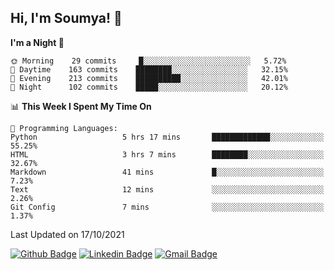 ## Hi, I'm Soumya! 👋

<!--START_SECTION:waka-->
**I'm a Night 🦉** 

```text
🌞 Morning    29 commits     █░░░░░░░░░░░░░░░░░░░░░░░░   5.72% 
🌆 Daytime    163 commits    ████████░░░░░░░░░░░░░░░░░   32.15% 
🌃 Evening    213 commits    ██████████░░░░░░░░░░░░░░░   42.01% 
🌙 Night      102 commits    █████░░░░░░░░░░░░░░░░░░░░   20.12%

```


📊 **This Week I Spent My Time On** 

```text
💬 Programming Languages: 
Python                   5 hrs 17 mins       █████████████░░░░░░░░░░░░   55.25% 
HTML                     3 hrs 7 mins        ████████░░░░░░░░░░░░░░░░░   32.67% 
Markdown                 41 mins             █░░░░░░░░░░░░░░░░░░░░░░░░   7.23% 
Text                     12 mins             ░░░░░░░░░░░░░░░░░░░░░░░░░   2.26% 
Git Config               7 mins              ░░░░░░░░░░░░░░░░░░░░░░░░░   1.37%

```


 Last Updated on 17/10/2021
<!--END_SECTION:waka-->

[![Github Badge](https://img.shields.io/badge/-rubyruins-grey?style=for-the-badge&logo=github&logoColor=white&link=https://github.com/rubyruins/)](https://www.github.com/rubyruins/) 
[![Linkedin Badge](https://img.shields.io/badge/-Soumya%20Parekh-0072b1?style=for-the-badge&logo=Linkedin&logoColor=white&link=https://www.linkedin.com/in/Soumya-Parekh/)](https://www.linkedin.com/in/Soumya-Parekh/) 
[![Gmail Badge](https://img.shields.io/badge/-soumya.parekh@somaiya.edu-c14438?style=for-the-badge&logo=Gmail&logoColor=white&link=mailto:soumya.parekh@somaiya.edu)](mailto:soumya.parekh@somaiya.edu) 
